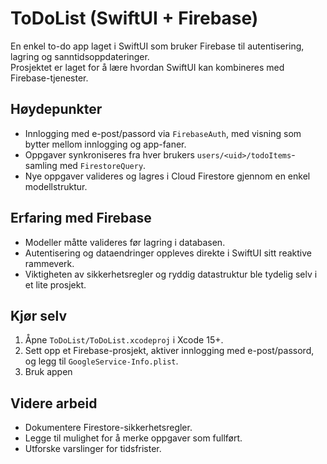 # ToDoList (SwiftUI + Firebase)

En enkel to-do app laget i SwiftUI som bruker Firebase til autentisering, lagring og sanntidsoppdateringer.  
Prosjektet er laget for å lære hvordan SwiftUI kan kombineres med Firebase-tjenester.

## Høydepunkter
- Innlogging med e-post/passord via `FirebaseAuth`, med visning som bytter mellom innlogging og app-faner.  
- Oppgaver synkroniseres fra hver brukers `users/<uid>/todoItems`-samling med `FirestoreQuery`.  
- Nye oppgaver valideres og lagres i Cloud Firestore gjennom en enkel modellstruktur.  

## Erfaring med Firebase
- Modeller måtte valideres før lagring i databasen.  
- Autentisering og dataendringer oppleves direkte i SwiftUI sitt reaktive rammeverk.  
- Viktigheten av sikkerhetsregler og ryddig datastruktur ble tydelig selv i et lite prosjekt.  

## Kjør selv
1. Åpne `ToDoList/ToDoList.xcodeproj` i Xcode 15+.  
2. Sett opp et Firebase-prosjekt, aktiver innlogging med e-post/passord, og legg til `GoogleService-Info.plist`.  
3. Bruk appen 

## Videre arbeid
- Dokumentere Firestore-sikkerhetsregler.  
- Legge til mulighet for å merke oppgaver som fullført.  
- Utforske varslinger for tidsfrister.  
